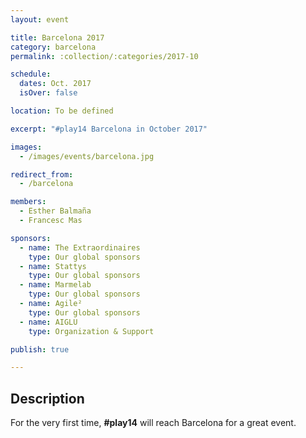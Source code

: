 ```yaml
---
layout: event

title: Barcelona 2017
category: barcelona
permalink: :collection/:categories/2017-10

schedule:
  dates: Oct. 2017
  isOver: false

location: To be defined

excerpt: "#play14 Barcelona in October 2017"

images:
  - /images/events/barcelona.jpg

redirect_from:
  - /barcelona

members:
  - Esther Balmaña
  - Francesc Mas

sponsors:
  - name: The Extraordinaires
    type: Our global sponsors
  - name: Stattys
    type: Our global sponsors
  - name: Marmelab
    type: Our global sponsors
  - name: Agile²
    type: Our global sponsors
  - name: AIGLU
    type: Organization & Support

publish: true

---
```


## Description
For the very first time, **#play14** will reach Barcelona for a great event.

